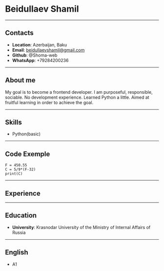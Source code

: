 # Beidullaev Shamil
---
## Contacts
* __Location__: Azerbaijan, Baku
* __Email__: beidullaevshamil@gmail.com
* __Github__: @Shoma-web
* __WhatsApp__: +79284200236
----
## About me
My goal is to become a frontend developer. I am purposeful, responsible, sociable. No development experience. Learned Python a little. Aimed at fruitful learning in order to achieve the goal.
****
## Skills
* Python(basic)
----
## Code Exemple
```
F = 450.55
C = 5/9*(F-32)
print(C)
```
----
## Experience
----
## Education
* __University__: Krasnodar University of the Ministry of Internal Affairs of Russia
----
## English
* A1
